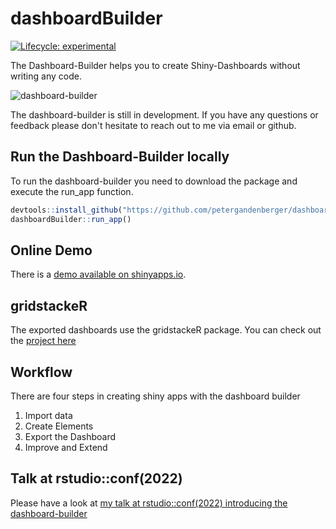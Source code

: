 # dashboardBuilder

<!-- badges: start -->
[![Lifecycle: experimental](https://img.shields.io/badge/lifecycle-experimental-orange.svg)](https://lifecycle.r-lib.org/articles/stages.html#experimental)
<!-- badges: end -->

The Dashboard-Builder helps you to create Shiny-Dashboards without writing any code.

![dashboard-builder](https://user-images.githubusercontent.com/22965104/186987442-bca48b8e-4a45-4e09-8765-d58b18bf812c.png)


The dashboard-builder is still in development. If you have any questions or feedback please don't hesitate to reach out to me via email or github.

## Run the Dashboard-Builder locally
To run the dashboard-builder you need to download the package and execute the run_app function.
``` r
devtools::install_github("https://github.com/petergandenberger/dashboard-builder")
dashboardBuilder::run_app()
```

## Online Demo
There is a [demo available on shinyapps.io](https://pega.shinyapps.io/dashboard-builder/).

## gridstackeR
The exported dashboards use the gridstackeR package. You can check out the [project here](https://github.com/petergandenberger/gridstackeR)

## Workflow
There are four steps in creating shiny apps with the dashboard builder

1. Import data
2. Create Elements
3. Export the Dashboard
4. Improve and Extend

## Talk at rstudio::conf(2022)
Please have a look at [my talk at rstudio::conf(2022) introducing the dashboard-builder](https://www.rstudio.com/conference/2022/talks/dashboard-builder/)
